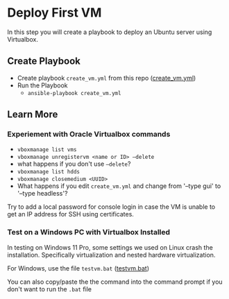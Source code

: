 # Deploy First VM
In this step you will create a playbook to deploy an Ubuntu server using Virtualbox.

## Create Playbook
- Create playbook `create_vm.yml` from this repo ([create_vm.yml](create_vm.yml))
- Run the Playbook
  - `ansible-playbook create_vm.yml`
 
## Learn More
### Experiement with Oracle Virtualbox commands
- `vboxmanage list vms`
- `vboxmanage unregistervm <name or ID> –delete`
- what happens if you don't use `–delete`?
- `vboxmanage list hdds`
- `vboxmanage closemedium <UUID>`
- What happens if you edit `create_vm.yml` and change from '–type gui' to '–type headless'?

Try to add a local password for console login in case the VM is unable to get an IP address for SSH using certificates.

### Test on a Windows PC with Virtualbox Installed
In testing on Windows 11 Pro, some settings we used on Linux crash the installation. Specifically virtualization and nested hardware virtualization.

For Windows, use the file `testvm.bat` ([testvm.bat](testvm.bat))

You can also copy/paste the the command into the command prompt if you don't want to run the `.bat` file
